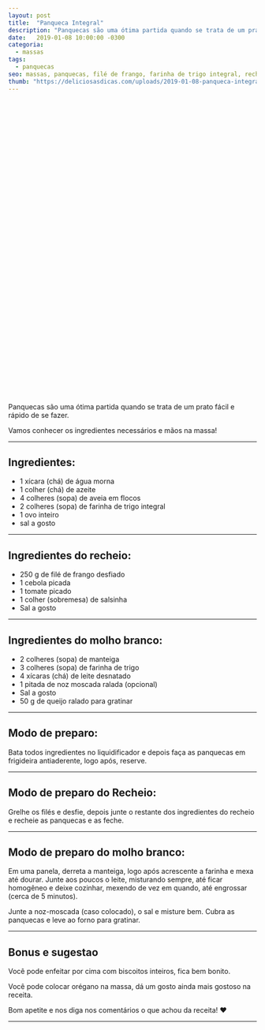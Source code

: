 ```yaml
---
layout: post
title:  "Panqueca Integral"
description: "Panquecas são uma ótima partida quando se trata de um prato fácil e rápido de se fazer. Vamos conhecer os ingredientes necessários e mãos na massa!"
date:   2019-01-08 10:00:00 -0300
categoria:
  - massas
tags:
  - panquecas
seo: massas, panquecas, filé de frango, farinha de trigo integral, recheio, molho branco, panqueca integral
thumb: "https://deliciosasdicas.com/uploads/2019-01-08-panqueca-integral.jpg"
---
```


<div class="adsLeft">
<ins class="adsbygoogle"
     style="display:inline-block;width:160px;height:600px"
     data-ad-client="ca-pub-8078000237589807"
     data-ad-slot="3534346713"></ins>
<script>
(adsbygoogle = window.adsbygoogle || []).push({});
</script>
</div>

Panquecas são uma ótima partida quando se trata de um prato fácil e rápido de se fazer.

Vamos conhecer os ingredientes necessários e mãos na massa!

---

## Ingredientes:
  - 1 xícara (chá) de água morna
  - 1 colher (chá) de azeite
  - 4 colheres (sopa) de aveia em flocos
  - 2 colheres (sopa) de farinha de trigo integral
  - 1 ovo inteiro
  - sal a gosto

---

## Ingredientes do recheio:
  - 250 g de filé de frango desfiado
  - 1 cebola picada
  - 1 tomate picado
  - 1 colher (sobremesa) de salsinha
  - Sal a gosto

---

## Ingredientes do molho branco:
  - 2 colheres (sopa) de manteiga
  - 3 colheres (sopa) de farinha de trigo
  - 4 xícaras (chá) de leite desnatado
  - 1 pitada de noz moscada ralada (opcional)
  - Sal a gosto
  - 50 g de queijo ralado para gratinar

---

## Modo de preparo:
Bata todos ingredientes no liquidificador e depois faça as panquecas em frigideira antiaderente, logo após, reserve.

---

## Modo de preparo do Recheio:
Grelhe os filés e desfie, depois junte o restante dos ingredientes do recheio e recheie as panquecas e as feche.

---

## Modo de preparo do molho branco:
Em uma panela, derreta a manteiga, logo após acrescente a farinha e mexa até dourar. Junte aos poucos o leite, misturando sempre, até ficar homogêneo e deixe cozinhar, mexendo de vez em quando, até engrossar (cerca de 5 minutos).

Junte a noz-moscada (caso colocado), o sal e misture bem. Cubra as panquecas e leve ao forno para gratinar.

---

## Bonus e sugestao
Você pode enfeitar por cima com biscoitos inteiros, fica bem bonito.

Você pode colocar orégano na massa, dá um gosto ainda mais gostoso na receita.

Bom apetite e nos diga nos comentários o que achou da receita! ❤️

---

<div class="adsRight">
<ins class="adsbygoogle"
     style="display:inline-block;width:160px;height:600px"
     data-ad-client="ca-pub-8078000237589807"
     data-ad-slot="7738930003"></ins>
<script>
(adsbygoogle = window.adsbygoogle || []).push({});
</script>
</div>
